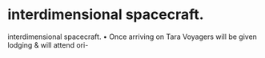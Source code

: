 # interdimensional spacecraft.

interdimensional spacecraft.
•   Once arriving on Tara Voyagers will be given lodging & will attend ori-